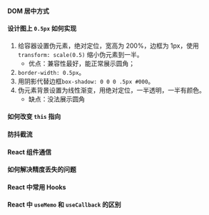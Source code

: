 #### DOM 居中方式

#### 设计图上 `0.5px` 如何实现

1. 给容器设置伪元素，绝对定位，宽高为 200%，边框为 1px，使用 `transform: scale(0.5)` 缩小伪元素到一半。
	- 优点：兼容性最好，能正常展示圆角；
2. `border-width: 0.5px`。
3. 用阴影代替边框`box-shadow: 0 0 0 .5px #000`。
4. 伪元素背景设置为线性渐变，用绝对定位，一半透明，一半有颜色。
	- 缺点：没法展示圆角

#### 如何改变 `this` 指向

#### 防抖截流

#### React 组件通信

#### 如何解决精度丢失的问题

#### React 中常用 Hooks

#### React 中 `useMemo` 和 `useCallback` 的区别